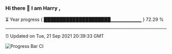 ### Hi there 👋 I am Harry , 

⏳ Year progress { █████████████████████▁▁▁▁▁▁▁▁▁ } 72.29 %

---

⏰ Updated on Tue, 21 Sep 2021 20:39:33 GMT

![Progress Bar CI](https://github.com/duykhang68/duykhang68/workflows/Progress%20Bar%20CI/badge.svg)
